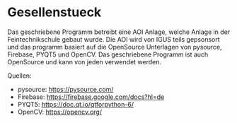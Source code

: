 # Gesellenstueck

Das geschriebene Programm betreibt eine AOI Anlage, welche Anlage in der Feintechnikschule gebaut wurde.
Die AOI wird von IGUS teils gepsonsort und das programm basiert auf die OpenSource Unterlagen von pysource, Firebase, PYQT5 und OpenCV.
Das geschriebene Programm ist auch OpenSource und kann von jeden verwendet werden.

Quellen:
  - pysource:   https://pysource.com/
  - Firebase:   https://firebase.google.com/docs?hl=de
  - PYQT5:      https://doc.qt.io/qtforpython-6/
  - OpenCV:     https://opencv.org/
